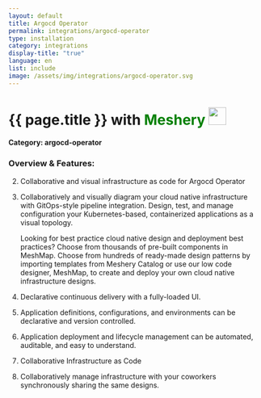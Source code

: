 ```yaml
---
layout: default
title: Argocd Operator
permalink: integrations/argocd-operator
type: installation
category: integrations
display-title: "true"
language: en
list: include
image: /assets/img/integrations/argocd-operator.svg
---
```


<h1>{{ page.title }} with <span style="font-weight: bold; color: green;">Meshery</span> <img src="{{ page.image }}" style="width: 35px; height: 35px;" /></h1>


#### Category: argocd-operator

### Overview & Features:
2. Collaborative and visual infrastructure as code for Argocd Operator

4. 
    Collaboratively and visually diagram your cloud native infrastructure with GitOps-style pipeline integration. Design, test, and manage configuration your Kubernetes-based, containerized applications as a visual topology.



    Looking for best practice cloud native design and deployment best practices? Choose from thousands of pre-built components in MeshMap. Choose from hundreds of ready-made design patterns by importing templates from Meshery Catalog or use our low code designer, MeshMap, to create and deploy your own cloud native infrastructure designs.



5. Declarative continuous delivery with a fully-loaded UI.

6. Application definitions, configurations, and environments can be declarative and version controlled.

7. Application deployment and lifecycle management can be automated, auditable, and easy to understand.

8. Collaborative Infrastructure as Code

9. Collaboratively manage infrastructure with your coworkers synchronously sharing the same designs.

